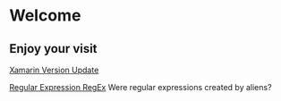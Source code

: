 # Welcome

## Enjoy your visit
[Xamarin Version Update](./content/xamarin-forms-updates.md)

[Regular Expression RegEx](./content/regular-expression-aliens.md) Were regular expressions created by aliens?
